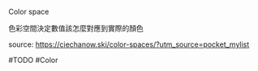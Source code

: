 Color space 

色彩空間決定數值該怎麼對應到實際的顏色

source: https://ciechanow.ski/color-spaces/?utm_source=pocket_mylist

#TODO #Color